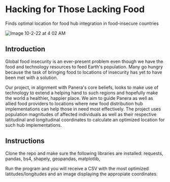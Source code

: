 # Hacking for Those Lacking Food
Finds optimal location for food hub integration in food-insecure countries

![Image 10-2-22 at 4 02 AM](https://user-images.githubusercontent.com/79682890/193445079-22605745-c1ec-4833-9dce-c35bf9ac90a7.jpg)

## Introduction

Global food insecurity is an ever-present problem even though we have the food and technology resources to feed Earth's population. Many go hungry because the task of bringing food to locations of insecurity has yet to have been met with a solution.

Our project, in alignment with Panera's core beliefs, looks to make use of technology to extend a helping hand to such regions and hopefully make the world a healthier, happier place. We aim to guide Panera as well as allied food providers to locations where new food distribution hub implementations can help those in need most effectively. The project uses population magnitudes of affected individuals as well as their respective latitudinal and longitudinal coordinates to calculate an optimized location for such hub implementations.

## Instructions

Clone the repo and make sure the following libraries are installed:
requests,
pandas,
bs4,
shapely,
geopandas,
matplotlib,

Run the program and you will receive a CSV with the most optimized latitudes/longitudes and an image displaying the appropiate coordinates.
